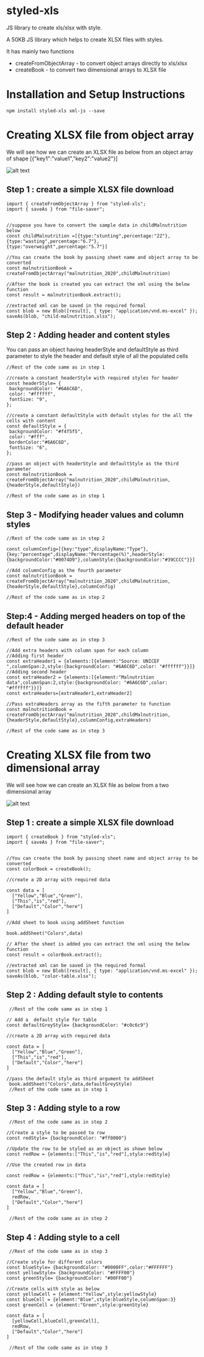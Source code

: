 # styled-xls

JS library to create xls/xlsx with style.

A 50KB JS library which helps to create XLSX files with styles.

It has mainly two functions
- createFromObjectArray - to convert object arrays directly to xls/xlsx
- createBook - to convert two dimensional arrays to XLSX file

# Installation and Setup Instructions

`npm install styled-xls xml-js --save`

# Creating XLSX file from object array

We will see how we can create an XLSX file as below from an object array of shape [{"key1":"value1","key2":"value2"}]

![alt text](https://github.com/anish6777/styled-xls/blob/images/images/createObjectFromArray.JPG?raw=true)

## Step 1 : create a simple XLSX file download

```
import { createFromObjectArray } from "styled-xls";
import { saveAs } from "file-saver";


//suppose you have to convert the sample data in childMalnutrition below
const childMalnutrition =[{type:"stunting",percentage:"22"},{type:"wasting",percentage:"6.7"},{type:"overweight",percentage:"5.7"}]

//You can create the book by passing sheet name and object array to be converted
const malnutritionBook = createFromObjectArray("malnutrition_2020",childMalnutrition)

//After the book is created you can extract the xml using the below function
const result = malnutritionBook.extract();

//extracted xml can be saved in the required formal
const blob = new Blob([result], { type: "application/vnd.ms-excel" });
saveAs(blob, "child-malnutrition.xlsx");

```
 ## Step 2 : Adding header and content styles
 You can pass an object having headerStyle and defaultStyle as third parameter to style the header and default style of all the populated cells

 ```
 //Rest of the code same as in step 1

//create a constant headerStyle with required styles for header
const headerStyle= {
  backgroundColor: "#6A6C6D",
  color: "#ffffff",
  fontSize: "9",
};

//create a constant defaultStyle with default styles for the all the cells with content
const defaultStyle = {
  backgroundColor: "#f4f5f5",
  color: "#fff",
  borderColor:"#6A6C6D",
  fontSize: "6",
};

//pass an object with headerStyle and defaultStyle as the third parameter 
const malnutritionBook = createFromObjectArray("malnutrition_2020",childMalnutrition,{headerStyle,defaultStyle})

//Rest of the code same as in step 1
 ```
 ## Step 3 - Modifying header values and column styles

 ```
 //Rest of the code same as in step 2
 
const columnConfig=[{key:"type",displayName:"Type"},{key:"percentage",displayName:"Percentage(%)",headerStyle:{backgroundColor:"#0074D9"},columnStyle:{backgroundColor:"#39CCCC"}}]

//Add columnConfig as the fourth parameter
const malnutritionBook = createFromObjectArray("malnutrition_2020",childMalnutrition,{headerStyle,defaultStyle},columnConfig)

 //Rest of the code same as in step 2
 
 ```

  ## Step:4 - Adding merged headers on top of the default header

 ```
 //Rest of the code same as in step 3

//Add extra headers with column span for each column
//Adding first header
const extraHeader1 = {elements:[{element:"Source: UNICEF ",columnSpan:2,style:{backgroundColor: "#6A6C6D",color: "#ffffff"}}]}
//Adding second header
const extraHeader2 = {elements:[{element:"Malnutrition data",columnSpan:2,style:{backgroundColor: "#6A6C6D",color: "#ffffff"}}]}
const extraHeaders=[extraHeader1,extraHeader2]

//Pass extraHeaders array as the fifth parameter to function
const malnutritionBook = createFromObjectArray("malnutrition_2020",childMalnutrition,{headerStyle,defaultStyle},columnConfig,extraHeaders)

 //Rest of the code same as in step 3
 ```

 # Creating XLSX file from two dimensional array

We will see how we can create an XLSX file as below from a two dimensional array

![alt text](https://github.com/anish6777/styled-xls/blob/images/images/createBook.JPG?raw=true)

## Step 1 : create a simple XLSX file download
```
import { createBook } from "styled-xls";
import { saveAs } from "file-saver";


//You can create the book by passing sheet name and object array to be converted
const colorBook = createBook();

//create a 2D array with required data

const data = [
  ["Yellow","Blue","Green"],
  ["This","is","red"],
  ["Default","Color","here"]
]

//Add sheet to book using addSheet function

book.addSheet("Colors",data)

// After the sheet is added you can extract the xml using the below function
const result = colorBook.extract();

//extracted xml can be saved in the required formal
const blob = new Blob([result], { type: "application/vnd.ms-excel" });
saveAs(blob, "color-table.xlsx");

```
## Step 2 : Adding default style to contents
```
 //Rest of the code same as in step 1

// Add a  default style for table
const defaultGreyStyle= {backgroundColor: "#c0c6c9"}

//create a 2D array with required data

const data = [
  ["Yellow","Blue","Green"],
  ["This","is","red"],
  ["Default","Color","here"]
]
 
//pass the default style as third argument to addSheet
 book.addSheet("Colors",data,defaultGreyStyle)
 //Rest of the code same as in step 1
```
## Step 3 : Adding style to a row
```
 //Rest of the code same as in step 2

//Create a style to be passed to row
const redStyle= {backgroundColor: "#ff0000"}

//Update the row to be styled as an object as shown below
const redRow = {elements:["This","is","red"],style:redStyle}

//Use the created row in data

const redRow = {elements:["This","is","red"],style:redStyle}

const data = [
  ["Yellow","Blue","Green"],
  redRow,
  ["Default","Color","here"]
]

 //Rest of the code same as in step 2
 ```

 ## Step 4 : Adding style to a cell
```
 //Rest of the code same as in step 3

//Create style for different colors
const blueStyle= {backgroundColor: "#0000FF",color:"#FFFFFF"}
const yellowStyle= {backgroundColor: "#FFFF00"}
const greenStyle= {backgroundColor: "#00FF00"}

//Create cells with style as below
const yellowCell = {element:"Yellow",style:yellowStyle}
const blueCell = {element:"Blue",style:blueStyle,columnSpan:3}
const greenCell = {element:"Green",style:greenStyle}

const data = [
  [yellowCell,blueCell,greenCell],
  redRow,
  ["Default","Color","here"]
]

 //Rest of the code same as in step 3
 ```
